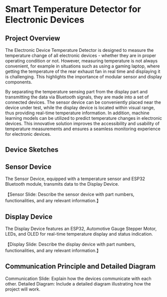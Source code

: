 # Smart Temperature Detector for Electronic Devices
## Project Overview
The Electronic Device Temperature Detector is designed to measure the temperature change of all electronic devices - whether they are in proper operating condition or not. However, measuring temperature is not always convenient, for example in situations such as using a gaming laptop, where getting the temperature of the rear exhaust fan in real time and displaying it is challenging. This highlights the importance of modular sensor and display components. 

By separating the temperature sensing part from the display part and transmitting the data via Bluetooth signals, they are made into a set of connected devices. The sensor device can be conveniently placed near the device under test, while the display device is located within visual range, thus providing real-time temperature information. In addition, machine learning models can be utilized to predict temperature changes in electronic devices. This innovative solution improves the accessibility and usability of temperature measurements and ensures a seamless monitoring experience for electronic devices.

## Device Sketches


## Sensor Device
The Sensor Device, equipped with a temperature sensor and ESP32 Bluetooth module, transmits data to the Display Device. 

【Sensor Slide: Describe the sensor device with part numbers, functionalities, and any relevant information.】

## Display Device
The Display Device features an ESP32, Automotive Gauge Stepper Motor, LEDs, and OLED for real-time temperature display and status indication.

【Display Slide: Describe the display device with part numbers, functionalities, and any relevant information.】

## Communication Principle and Detailed Diagram

Communication Slide: Explain how the devices communicate with each other.
Detailed Diagram: Include a detailed diagram illustrating how the project will work.

